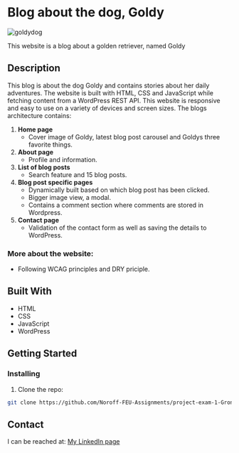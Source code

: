 # Blog about the dog, Goldy
![goldydog](https://user-images.githubusercontent.com/91615712/205752711-682d52d5-a400-4657-92e1-fcf5abd9ee1b.png)

This website is a blog about a golden retriever, named Goldy 

## Description
This blog is about the dog Goldy and contains stories about her daily adventures. The website is built with HTML, CSS and JavaScript while fetching content from a WordPress REST API. This website is responsive and easy to use on a variety of devices and screen sizes. The blogs architecture contains:

1.	**Home page**
      - Cover image of Goldy, latest blog post carousel and Goldys three favorite things.
3.	**About page**
      - Profile and information.
4.	**List of blog posts** 
      - Search feature and 15 blog posts.
5.	**Blog post specific pages** 
      - Dynamically built based on which blog post has been clicked. 
      - Bigger image view, a modal. 
      - Contains a comment section where comments are stored in Wordpress.
6.	**Contact page** 
      - Validation of the contact form as well as saving the details to WordPress.


### More about the website:
- Following WCAG principles and DRY priciple.

## Built With
- HTML
- CSS
- JavaScript
- WordPress

## Getting Started

### Installing

1. Clone the repo:

```bash
git clone https://github.com/Noroff-FEU-Assignments/project-exam-1-Gronnfrosk.git
```

## Contact
I can be reached at:
[My LinkedIn page](https://www.linkedin.com/in/hanna-fjeldsaa-0b4797127/) 


